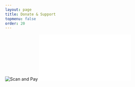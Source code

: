 ```yaml
---
layout: page
title: Donate & Support
topmenu: false
order: 20
---
```



![Scan and Pay]({{site.assets}}QR/mGeek.in-Q41275752.png)
![Download QR pdf]({{site.assets}}QR/mGeek.in-Q41275752.pdf)
